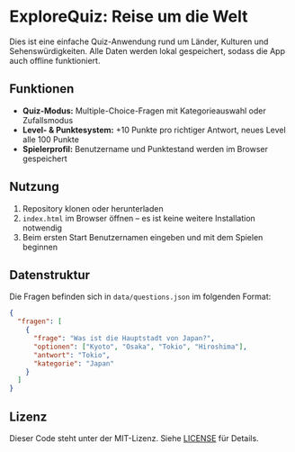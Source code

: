 # ExploreQuiz: Reise um die Welt

Dies ist eine einfache Quiz-Anwendung rund um Länder, Kulturen und Sehenswürdigkeiten. Alle Daten werden lokal gespeichert, sodass die App auch offline funktioniert.

## Funktionen
- **Quiz-Modus:** Multiple-Choice-Fragen mit Kategorieauswahl oder Zufallsmodus
- **Level- & Punktesystem:** +10 Punkte pro richtiger Antwort, neues Level alle 100 Punkte
- **Spielerprofil:** Benutzername und Punktestand werden im Browser gespeichert

## Nutzung
1. Repository klonen oder herunterladen
2. `index.html` im Browser öffnen – es ist keine weitere Installation notwendig
3. Beim ersten Start Benutzernamen eingeben und mit dem Spielen beginnen

## Datenstruktur
Die Fragen befinden sich in `data/questions.json` im folgenden Format:
```json
{
  "fragen": [
    {
      "frage": "Was ist die Hauptstadt von Japan?",
      "optionen": ["Kyoto", "Osaka", "Tokio", "Hiroshima"],
      "antwort": "Tokio",
      "kategorie": "Japan"
    }
  ]
}
```

## Lizenz
Dieser Code steht unter der MIT-Lizenz. Siehe [LICENSE](LICENSE) für Details.
